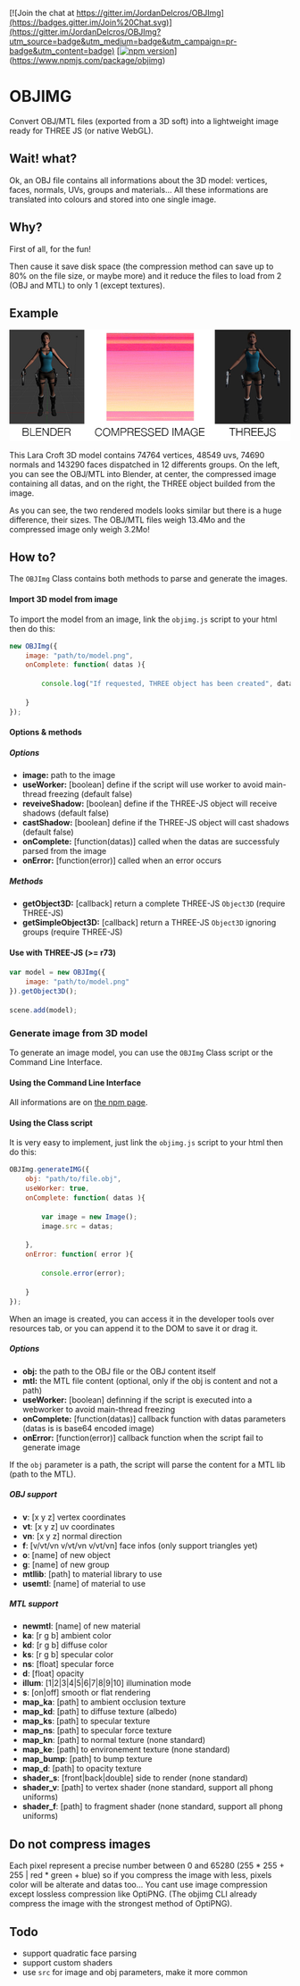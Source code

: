 [![Join the chat at https://gitter.im/JordanDelcros/OBJImg](https://badges.gitter.im/Join%20Chat.svg)](https://gitter.im/JordanDelcros/OBJImg?utm_source=badge&utm_medium=badge&utm_campaign=pr-badge&utm_content=badge)
[[![npm version](https://badge.fury.io/js/objimg.svg)](https://badge.fury.io/js/objimg)](https://www.npmjs.com/package/objimg)

# OBJIMG

Convert OBJ/MTL files (exported from a 3D soft) into a lightweight image ready for THREE JS (or native WebGL).

## Wait! what?
Ok, an OBJ file contains all informations about the 3D model: vertices, faces, normals, UVs, groups and materials...
All these informations are translated into colours and stored into one single image.

## Why?
First of all, for the fun!

Then cause it save disk space (the compression method can save up to 80% on the file size, or maybe more) and it reduce the files to load from 2 (OBJ and MTL) to only 1 (except textures).

## Example
![sample schema](examples/resources/schema.jpg)

This Lara Croft 3D model contains 74764 vertices, 48549 uvs, 74690 normals and 143290 faces dispatched in 12 differents groups.
On the left, you can see the OBJ/MTL into Blender, at center, the compressed image containing all datas, and on the right, the THREE object builded from the image.

As you can see, the two rendered models looks similar but there is a huge difference, their sizes.
The OBJ/MTL files weigh 13.4Mo and the compressed image only weigh 3.2Mo!

## How to?
The `OBJImg` Class contains both methods to parse and generate the images.

#### Import 3D model from image
To import the model from an image, link the `objimg.js` script to your html then do this:
```javascript
new OBJImg({
	image: "path/to/model.png",
	onComplete: function( datas ){

		console.log("If requested, THREE object has been created", datas);
	
	}
});
```

#### Options & methods
##### Options
 - **image:** path to the image
 - **useWorker:** [boolean] define if the script will use worker to avoid main-thread freezing (default false)
 - **reveiveShadow:** [boolean] define if the THREE-JS object will receive shadows (default false)
 - **castShadow:** [boolean] define if the THREE-JS object will cast shadows (default false)
 - **onComplete:** [function(datas)] called when the datas are successfuly parsed from the image
 - **onError:** [function(error)] called when an error occurs

##### Methods
 - **getObject3D:** [callback] return a complete THREE-JS `Object3D` (require THREE-JS)
 - **getSimpleObject3D:** [callback] return a THREE-JS `Object3D` ignoring groups (require THREE-JS)

#### Use with THREE-JS (>= r73)
```javascript
var model = new OBJImg({
	image: "path/to/model.png"
}).getObject3D();

scene.add(model);
```

### Generate image from 3D model
To generate an image model, you can use the `OBJImg` Class script or the Command Line Interface.

#### Using the Command Line Interface

All informations are on [the npm page](https://www.npmjs.com/package/objimg).

#### Using the Class script
It is very easy to implement, just link the `objimg.js` script to your html then do this:
```javascript
OBJImg.generateIMG({
	obj: "path/to/file.obj",
	useWorker: true,
	onComplete: function( datas ){
	
		var image = new Image();
		image.src = datas;
	
	},
	onError: function( error ){
	
		console.error(error);
	
	}
});
```
When an image is created, you can access it in the developer tools over resources tab, or you can append it to the DOM to save it or drag it.

##### Options
 - **obj:** the path to the OBJ file or the OBJ content itself
 - **mtl:** the MTL file content (optional, only if the obj is content and not a path)
 - **useWorker:** [boolean] definning if the script is executed into a webworker to avoid main-thread freezing
 - **onComplete:** [function(datas)] callback function with datas parameters (datas is is base64 encoded image)
 - **onError:** [function(error)] callback function when the script fail to generate image

 If the `obj` parameter is a path, the script will parse the content for a MTL lib (path to the MTL).

##### OBJ support
 - **v**: [x y z] vertex coordinates
 - **vt**: [x y z] uv coordinates
 - **vn**: [x y z] normal direction
 - **f**: [v/vt/vn v/vt/vn v/vt/vn] face infos (only support triangles yet)
 - **o**: [name] of new object
 - **g**: [name] of new group
 - **mtllib**: [path] to material library to use
 - **usemtl**: [name] of material to use

##### MTL support
 - **newmtl**: [name] of new material
 - **ka**: [r g b] ambient color
 - **kd**: [r g b] diffuse color
 - **ks**: [r g b] specular color
 - **ns**: [float] specular force
 - **d**: [float] opacity
 - **illum**: [1|2|3|4|5|6|7|8|9|10] illumination mode
 - **s**: [on|off] smooth or flat rendering
 - **map_ka**: [path] to ambient occlusion texture
 - **map_kd**: [path] to diffuse texture (albedo)
 - **map_ks**: [path] to specular texture
 - **map_ns**: [path] to specular force texture
 - **map_kn**: [path] to normal texture (none standard)
 - **map_ke**: [path] to environement texture (none standard)
 - **map_bump**: [path] to bump texture
 - **map_d**: [path] to opacity texture
 - **shader_s**: [front|back|double] side to render (none standard)
 - **shader_v**: [path] to vertex shader (none standard, support all phong uniforms)
 - **shader_f**: [path] to fragment shader (none standard, support all phong uniforms)

## Do not compress images

Each pixel represent a precise number between 0 and 65280 (255 * 255 + 255 | red * green + blue) so if you compress the image with less, pixels color will be alterate and datas too...
You cant use image compression except lossless compression like OptiPNG. (The objimg CLI already compress the image with the strongest method of OptiPNG).

## Todo
 - support quadratic face parsing
 - support custom shaders
 - use `src` for image and obj parameters, make it more common